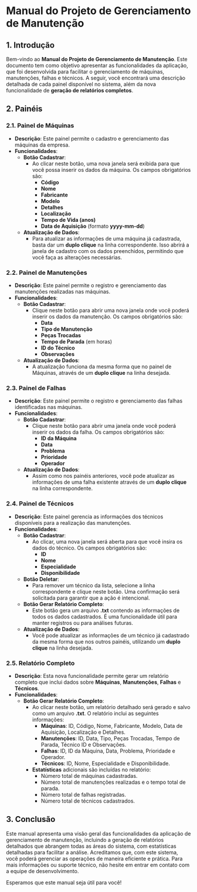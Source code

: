 # Manual do Projeto de Gerenciamento de Manutenção

## 1. Introdução
Bem-vindo ao **Manual do Projeto de Gerenciamento de Manutenção**. Este documento tem como objetivo apresentar as funcionalidades da aplicação, que foi desenvolvida para facilitar o gerenciamento de máquinas, manutenções, falhas e técnicos. A seguir, você encontrará uma descrição detalhada de cada painel disponível no sistema, além da nova funcionalidade de **geração de relatórios completos**.

## 2. Painéis

### 2.1. Painel de Máquinas
- **Descrição**: Este painel permite o cadastro e gerenciamento das máquinas da empresa.
- **Funcionalidades**:
  - **Botão Cadastrar**: 
    - Ao clicar neste botão, uma nova janela será exibida para que você possa inserir os dados da máquina. Os campos obrigatórios são:
      - **Código**
      - **Nome**
      - **Fabricante**
      - **Modelo**
      - **Detalhes**
      - **Localização**
      - **Tempo de Vida (anos)**
      - **Data de Aquisição** (formato **yyyy-mm-dd**)
  - **Atualização de Dados**: 
    - Para atualizar as informações de uma máquina já cadastrada, basta dar um **duplo clique** na linha correspondente. Isso abrirá a janela de cadastro com os dados preenchidos, permitindo que você faça as alterações necessárias.

### 2.2. Painel de Manutenções
- **Descrição**: Este painel permite o registro e gerenciamento das manutenções realizadas nas máquinas.
- **Funcionalidades**:
  - **Botão Cadastrar**: 
    - Clique neste botão para abrir uma nova janela onde você poderá inserir os dados da manutenção. Os campos obrigatórios são:
      - **Data**
      - **Tipo de Manutenção**
      - **Peças Trocadas**
      - **Tempo de Parada** (em horas)
      - **ID do Técnico**
      - **Observações**
  - **Atualização de Dados**: 
    - A atualização funciona da mesma forma que no painel de Máquinas, através de um **duplo clique** na linha desejada.

### 2.3. Painel de Falhas
- **Descrição**: Este painel permite o registro e gerenciamento das falhas identificadas nas máquinas.
- **Funcionalidades**:
  - **Botão Cadastrar**: 
    - Clique neste botão para abrir uma janela onde você poderá inserir os dados da falha. Os campos obrigatórios são:
      - **ID da Máquina**
      - **Data**
      - **Problema**
      - **Prioridade**
      - **Operador**
  - **Atualização de Dados**: 
    - Assim como nos painéis anteriores, você pode atualizar as informações de uma falha existente através de um **duplo clique** na linha correspondente.

### 2.4. Painel de Técnicos
- **Descrição**: Este painel gerencia as informações dos técnicos disponíveis para a realização das manutenções.
- **Funcionalidades**:
  - **Botão Cadastrar**: 
    - Ao clicar, uma nova janela será aberta para que você insira os dados do técnico. Os campos obrigatórios são:
      - **ID**
      - **Nome**
      - **Especialidade**
      - **Disponibilidade**
  - **Botão Deletar**: 
    - Para remover um técnico da lista, selecione a linha correspondente e clique neste botão. Uma confirmação será solicitada para garantir que a ação é intencional.
  - **Botão Gerar Relatório Completo**: 
    - Este botão gera um arquivo **.txt** contendo as informações de todos os dados cadastrados. É uma funcionalidade útil para manter registros ou para análises futuras.
  - **Atualização de Dados**: 
    - Você pode atualizar as informações de um técnico já cadastrado da mesma forma que nos outros painéis, utilizando um **duplo clique** na linha desejada.

### 2.5. Relatório Completo
- **Descrição**: Esta nova funcionalidade permite gerar um relatório completo que inclui dados sobre **Máquinas**, **Manutenções**, **Falhas** e **Técnicos**.
- **Funcionalidades**:
  - **Botão Gerar Relatório Completo**:
    - Ao clicar neste botão, um relatório detalhado será gerado e salvo como um arquivo **.txt**. O relatório inclui as seguintes informações:
      - **Máquinas**: ID, Código, Nome, Fabricante, Modelo, Data de Aquisição, Localização e Detalhes.
      - **Manutenções**: ID, Data, Tipo, Peças Trocadas, Tempo de Parada, Técnico ID e Observações.
      - **Falhas**: ID, ID da Máquina, Data, Problema, Prioridade e Operador.
      - **Técnicos**: ID, Nome, Especialidade e Disponibilidade.
    - **Estatísticas** adicionais são incluídas no relatório:
      - Número total de máquinas cadastradas.
      - Número total de manutenções realizadas e o tempo total de parada.
      - Número total de falhas registradas.
      - Número total de técnicos cadastrados.

## 3. Conclusão
Este manual apresenta uma visão geral das funcionalidades da aplicação de gerenciamento de manutenção, incluindo a geração de relatórios detalhados que abrangem todas as áreas do sistema, com estatísticas detalhadas para facilitar a análise. Acreditamos que, com este sistema, você poderá gerenciar as operações de maneira eficiente e prática. Para mais informações ou suporte técnico, não hesite em entrar em contato com a equipe de desenvolvimento.

Esperamos que este manual seja útil para você!
